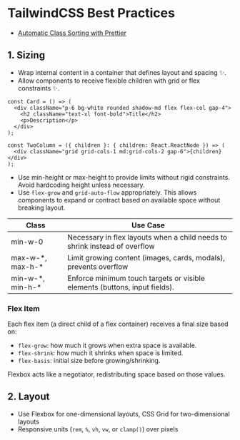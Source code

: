 # TailwindCSS Best Practices

- [Automatic Class Sorting with Prettier](https://tailwindcss.com/blog/automatic-class-sorting-with-prettier)

## 1. Sizing

- Wrap internal content in a container that defines layout and spacing ✨.
- Allow components to receive flexible children with grid or flex constraints ✨.

```tsx
const Card = () => (
  <div className="p-6 bg-white rounded shadow-md flex flex-col gap-4">
    <h2 className="text-xl font-bold">Title</h2>
    <p>Description</p>
  </div>
);

const TwoColumn = ({ children }: { children: React.ReactNode }) => (
  <div className="grid grid-cols-1 md:grid-cols-2 gap-6">{children}</div>
);
```

- Use min-height or max-height to provide limits without rigid constraints. Avoid hardcoding height unless necessary.
- Use `flex-grow` and `grid-auto-flow` appropriately. This allows components to expand or contract based on available space without breaking layout.

| Class              | Use Case                                                                   |
|--------------------|----------------------------------------------------------------------------|
| min-w-0            | Necessary in flex layouts when a child needs to shrink instead of overflow |
| max-w-\*, max-h-\* | Limit growing content (images, cards, modals), prevents overflow           |
| min-w-\*, min-h-\* | Enforce minimum touch targets or visible elements (buttons, input fields). |

### Flex Item

Each flex item (a direct child of a flex container) receives a final size based on:

- `flex-grow`: how much it grows when extra space is available.
- `flex-shrink`: how much it shrinks when space is limited.
- `flex-basis`: initial size before growing/shrinking.

Flexbox acts like a negotiator, redistributing space based on those values.

## 2. Layout 

- Use Flexbox for one-dimensional layouts, CSS Grid for two-dimensional layouts
- Responsive units (`rem`, `%`, `vh`, `vw`, or `clamp()`) over pixels

